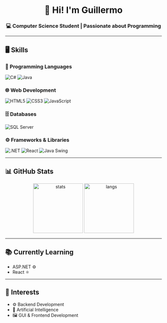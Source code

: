 <h1 align="center">👋 Hi! I'm Guillermo</h1>
<h3 align="center">💻 Computer Science Student | Passionate about Programming</h3>

---

## 🖥️ Skills  

### 🚀 Programming Languages
![C#](https://img.shields.io/badge/C%23-239120?style=for-the-badge&logo=c-sharp&logoColor=white)
![Java](https://img.shields.io/badge/Java-007396?style=for-the-badge&logo=java&logoColor=white)

### 🌐 Web Development
![HTML5](https://img.shields.io/badge/HTML5-E34F26?style=for-the-badge&logo=html5&logoColor=white)
![CSS3](https://img.shields.io/badge/CSS3-1572B6?style=for-the-badge&logo=css3&logoColor=white)
![JavaScript](https://img.shields.io/badge/JavaScript-F7DF1E?style=for-the-badge&logo=javascript&logoColor=black)

### 🗄️ Databases
![SQL Server](https://img.shields.io/badge/SQL%20Server-CC2927?style=for-the-badge&logo=microsoft-sql-server&logoColor=white)

### ⚙️ Frameworks & Libraries
![.NET](https://img.shields.io/badge/.NET-512BD4?style=for-the-badge&logo=dotnet&logoColor=white)
![React](https://img.shields.io/badge/React-61DAFB?style=for-the-badge&logo=react&logoColor=black)
![Java Swing](https://img.shields.io/badge/Java%20Swing-5382A1?style=for-the-badge&logo=java&logoColor=white)

---

## 📊 GitHub Stats
<p align="center">
  <img src="https://github-readme-stats.vercel.app/api?username=SrGuilleBta&show_icons=true&theme=radical" alt="stats" height="160"/>
  <img src="https://github-readme-stats.vercel.app/api/top-langs/?username=SrGuilleBta&layout=compact&theme=radical" alt="langs" height="160"/>
</p>

---

## 📚 Currently Learning
- ASP.NET ⚙️  
- React ⚛️  

---

## 🎯 Interests
- ⚙️ Backend Development  
- 🤖 Artificial Intelligence  
- 🖼️ GUI & Frontend Development  
